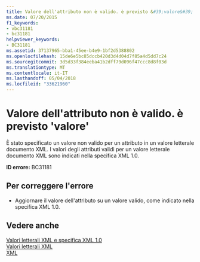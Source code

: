 ```yaml
---
title: Valore dell'attributo non è valido. è previsto &#39;valore&#39;
ms.date: 07/20/2015
f1_keywords:
- vbc31181
- bc31181
helpviewer_keywords:
- BC31181
ms.assetid: 37137965-bba1-45ee-b4e9-1bf2d5388802
ms.openlocfilehash: 15de6e5bc85dccb420d3d4d04d7f85a4d5dd7c24
ms.sourcegitcommit: 3d5d33f384eeba41b2dff79d096f47ccc8d8f03d
ms.translationtype: MT
ms.contentlocale: it-IT
ms.lasthandoff: 05/04/2018
ms.locfileid: "33621960"
---
```

# <a name="attribute-value-is-not-valid-expecting-39value39"></a>Valore dell'attributo non è valido. è previsto &#39;valore&#39;
È stato specificato un valore non valido per un attributo in un valore letterale documento XML. I valori degli attributi validi per un valore letterale documento XML sono indicati nella specifica XML 1.0.  
  
 **ID errore:** BC31181  
  
## <a name="to-correct-this-error"></a>Per correggere l'errore  
  
-   Aggiornare il valore dell'attributo su un valore valido, come indicato nella specifica XML 1.0.  
  
## <a name="see-also"></a>Vedere anche  
 [Valori letterali XML e specifica XML 1.0](../../visual-basic/programming-guide/language-features/xml/xml-literals-and-the-xml-1-0-specification.md)  
 [Valori letterali XML](../../visual-basic/language-reference/xml-literals/index.md)  
 [XML](../../visual-basic/programming-guide/language-features/xml/index.md)
